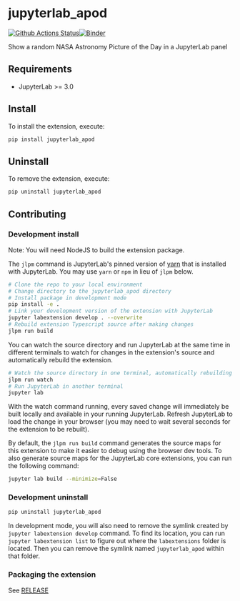 # jupyterlab_apod

[![Github Actions Status](https://github.com/my_name/jupyterlab_apod/workflows/Build/badge.svg)](https://github.com/my_name/jupyterlab_apod/actions/workflows/build.yml)[![Binder](https://mybinder.org/badge_logo.svg)](https://mybinder.org/v2/gh/my_name/jupyterlab_apod/main?urlpath=lab)

Show a random NASA Astronomy Picture of the Day in a JupyterLab panel



## Requirements

* JupyterLab >= 3.0

## Install

To install the extension, execute:

```bash
pip install jupyterlab_apod
```

## Uninstall

To remove the extension, execute:

```bash
pip uninstall jupyterlab_apod
```


## Contributing

### Development install

Note: You will need NodeJS to build the extension package.

The `jlpm` command is JupyterLab's pinned version of
[yarn](https://yarnpkg.com/) that is installed with JupyterLab. You may use
`yarn` or `npm` in lieu of `jlpm` below.

```bash
# Clone the repo to your local environment
# Change directory to the jupyterlab_apod directory
# Install package in development mode
pip install -e .
# Link your development version of the extension with JupyterLab
jupyter labextension develop . --overwrite
# Rebuild extension Typescript source after making changes
jlpm run build
```

You can watch the source directory and run JupyterLab at the same time in different terminals to watch for changes in the extension's source and automatically rebuild the extension.

```bash
# Watch the source directory in one terminal, automatically rebuilding when needed
jlpm run watch
# Run JupyterLab in another terminal
jupyter lab
```

With the watch command running, every saved change will immediately be built locally and available in your running JupyterLab. Refresh JupyterLab to load the change in your browser (you may need to wait several seconds for the extension to be rebuilt).

By default, the `jlpm run build` command generates the source maps for this extension to make it easier to debug using the browser dev tools. To also generate source maps for the JupyterLab core extensions, you can run the following command:

```bash
jupyter lab build --minimize=False
```

### Development uninstall

```bash
pip uninstall jupyterlab_apod
```

In development mode, you will also need to remove the symlink created by `jupyter labextension develop`
command. To find its location, you can run `jupyter labextension list` to figure out where the `labextensions`
folder is located. Then you can remove the symlink named `jupyterlab_apod` within that folder.

### Packaging the extension

See [RELEASE](RELEASE.md)
